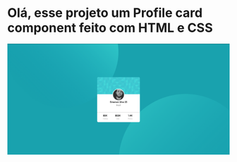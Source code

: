 # Olá, esse projeto um Profile card component feito com HTML e CSS

<img src="./img/Screenshot_29.png">



